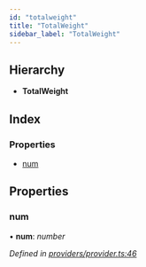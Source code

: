 ```yaml
---
id: "totalweight"
title: "TotalWeight"
sidebar_label: "TotalWeight"
---
```


## Hierarchy

* **TotalWeight**

## Index

### Properties

* [num](totalweight.md#num)

## Properties

###  num

• **num**: *number*

*Defined in [providers/provider.ts:46](https://github.com/near/near-api-js/blob/88ad17d/src.ts/providers/provider.ts#L46)*
